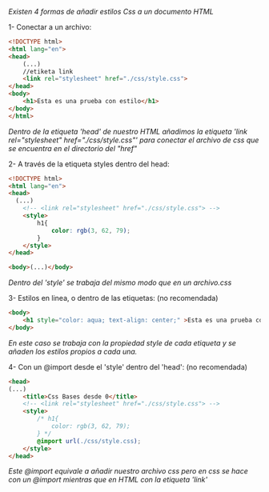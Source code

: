 _Existen 4 formas de añadir estilos Css a un documento HTML_

1- Conectar a un archivo:
```html
<!DOCTYPE html>
<html lang="en">
<head>
    (...)
    //etiketa link
    <link rel="stylesheet" href="./css/style.css">
</head>
<body>
    <h1>Esta es una prueba con estilo</h1>
</body>
</html>
```
_Dentro de la etiqueta 'head' de nuestro HTML añadimos la etiqueta 'link rel="stylesheet" href="./css/style.css"' para conectar el archivo de css que se encuentra en el directorio del "href"_ 

2- A través de la etiqueta styles dentro del head:
```html
<!DOCTYPE html>
<html lang="en">
<head>
  (...)
    <!-- <link rel="stylesheet" href="./css/style.css"> -->
    <style>
        h1{
            color: rgb(3, 62, 79);
        }
    </style>
</head>

<body>(...)</body>
```
_Dentro del 'style' se trabaja del mismo modo que en un archivo.css_

3- Estilos en linea, o dentro de las etiquetas: (no recomendada)
```html
<body>
    <h1 style="color: aqua; text-align: center;" >Esta es una prueba con estilo</h1>
</body>
```
_En este caso se trabaja con la propiedad style de cada etiqueta y se añaden los estilos propios a cada una._ 

4- Con un @import desde el 'style' dentro del 'head': (no recomendada)
```html
<head>
(...)
    <title>Css Bases desde 0</title>
    <!-- <link rel="stylesheet" href="./css/style.css"> -->
    <style>
        /* h1{
            color: rgb(3, 62, 79);
        } */
        @import url(./css/style.css);
    </style>
</head>
```
_Este @import equivale a añadir nuestro archivo css pero en css se hace con un @import mientras que en HTML con la etiqueta 'link'_
